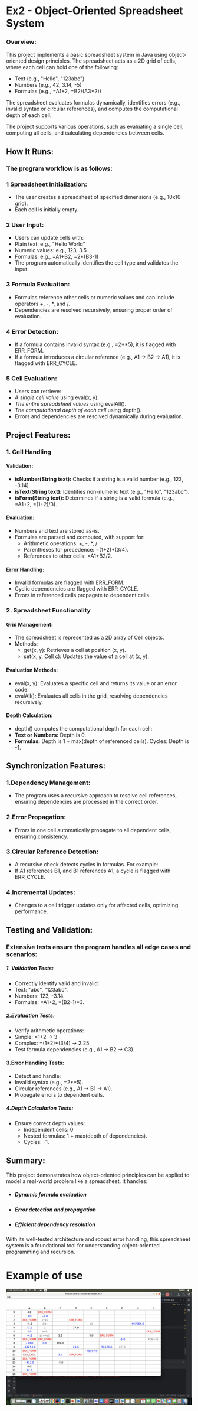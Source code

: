 # Ex2 - Object-Oriented Spreadsheet System
### Overview:
This project implements a basic spreadsheet system in Java using object-oriented design principles.
The spreadsheet acts as a 2D grid of cells, where each cell can hold one of the following:

 * Text (e.g., "Hello", "123abc")
 * Numbers (e.g., 42, 3.14, -5)
* Formulas (e.g., =A1+2, =B2/(A3*2))

The spreadsheet evaluates formulas dynamically, identifies errors (e.g., invalid syntax or circular references), and computes the computational depth of each cell.

The project supports various operations, such as evaluating a single cell, computing all cells, and calculating dependencies between cells.

## How It Runs:
### The program workflow is as follows:

### 1 Spreadsheet Initialization:

* The user creates a spreadsheet of specified dimensions (e.g., 10x10 grid).
*  Each cell is initially empty.
 ### 2 User Input:

* Users can update cells with:
* Plain text: e.g., "Hello World"
* Numeric values: e.g., 123, 3.5
* Formulas: e.g., =A1+B2, =2*(B3-1)
* The program automatically identifies the cell type and validates the input.
 ### 3 Formula Evaluation:

*  Formulas reference other cells or numeric values and can include operators +, -, *, and /.
* Dependencies are resolved recursively, ensuring proper order of evaluation.
### 4 Error Detection:

* If a formula contains invalid syntax (e.g., =2**5), it is flagged with ERR_FORM.
* If a formula introduces a circular reference (e.g., A1 → B2 → A1), it is flagged with ERR_CYCLE.
### 5 Cell Evaluation:

* Users can retrieve:
* *A single cell value* using eval(x, y).
* *The entire spreadsheet values* using evalAll().
* *The computational depth of each cell* using depth().
* Errors and dependencies are resolved dynamically during evaluation.


 ## Project Features:
 ### 1. Cell Handling
#### Validation:

 * **isNumber(String text):** Checks if a string is a valid number (e.g., 123, -3.14).
* **isText(String text):** Identifies non-numeric text (e.g., "Hello", "123abc").
* **isForm(String text):** Determines if a string is a valid formula (e.g., =A1+2, =(1+2)/3).
#### Evaluation:

* Numbers and text are stored as-is.
* Formulas are parsed and computed, with support for:
  * Arithmetic operations: +, -, *, /
   * Parentheses for precedence: =(1+2)*(3/4).
    * References to other cells: =A1+B2/2.
#### Error Handling:

 * Invalid formulas are flagged with ERR_FORM.
* Cyclic dependencies are flagged with ERR_CYCLE.
* Errors in referenced cells propagate to dependent cells.

 ### 2. Spreadsheet Functionality
   #### Grid Management:

* The spreadsheet is represented as a 2D array of Cell objects.
* Methods:
  * get(x, y): Retrieves a cell at position (x, y).
  * set(x, y, Cell c): Updates the value of a cell at (x, y).
#### Evaluation Methods:

* eval(x, y): Evaluates a specific cell and returns its value or an error code.
* evalAll(): Evaluates all cells in the grid, resolving dependencies recursively.
#### Depth Calculation:

* depth() computes the computational depth for each cell:
* **Text or Numbers:** Depth is 0.
* **Formulas:** Depth is 1 + max(depth of referenced cells).
Cycles: Depth is -1.


## Synchronization Features:
### 1.Dependency Management:

* The program uses a recursive approach to resolve cell references, ensuring dependencies are processed in the correct order.
### 2.Error Propagation:

* Errors in one cell automatically propagate to all dependent cells, ensuring consistency.
### 3.Circular Reference Detection:

* A recursive check detects cycles in formulas. For example:
* If A1 references B1, and B1 references A1, a cycle is flagged with ERR_CYCLE.
### 4.Incremental Updates:

* Changes to a cell trigger updates only for affected cells, optimizing performance.



## Testing and Validation:
### Extensive tests ensure the program handles all edge cases and scenarios:

##### 1. Validation Tests:

* Correctly identify valid and invalid:
* Text: "abc", "123abc".
* Numbers: 123, -3.14.
* Formulas: =A1+2, =(B2-1)*3.
##### 2.Evaluation Tests:

* Verify arithmetic operations:
* Simple: =1+2 → 3
* Complex: =(1+2)*(3/4) → 2.25
* Test formula dependencies (e.g., A1 → B2 → C3).
 #### 3.Error Handling Tests:

* Detect and handle:
* Invalid syntax (e.g., =2**5).
* Circular references (e.g., A1 → B1 → A1).
* Propagate errors to dependent cells.
##### 4.Depth Calculation Tests:

* Ensure correct depth values:
  * Independent cells: 0
   * Nested formulas: 1 + max(depth of dependencies).
   * Cycles: -1.



## Summary:
This project demonstrates how object-oriented principles can be applied to model a real-world problem like a spreadsheet.
It handles:

* ##### Dynamic formula evaluation
* ##### Error detection and propagation
* ##### Efficient dependency resolution
With its well-tested architecture and robust error handling, this spreadsheet system is a foundational tool for understanding object-oriented programming and recursion.

# Example of use

![screen .png](images/screen%20.png)